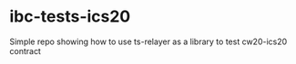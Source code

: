 # ibc-tests-ics20
Simple repo showing how to use ts-relayer as a library to test cw20-ics20 contract
